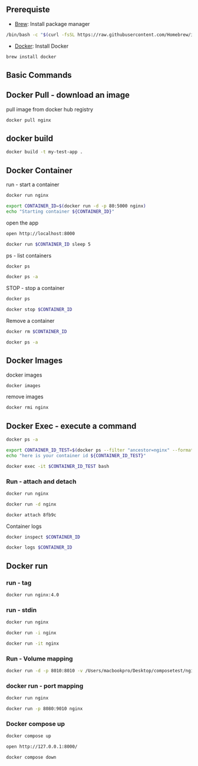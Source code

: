 ## Prerequiste

- [Brew](https://brew.sh/): Install package manager

```sh {"name":"install-brew"}
/bin/bash -c "$(curl -fsSL https://raw.githubusercontent.com/Homebrew/install/HEAD/install.sh)"
```

- [Docker](https://docs.docker.com/build/guide/): Install Docker

```sh {"name":"install-docker "}
brew install docker 
```

## Basic Commands

## Docker Pull - download an image

pull image from docker hub registry

```sh
docker pull nginx
```

## docker build

```sh {"cwd":"/Users/macbookpro/Desktop/blog-examples/docker-example"}
docker build -t my-test-app .
```

## Docker Container

run - start a container

```sh
docker run nginx
```

```sh {"background":"true"}
export CONTAINER_ID=$(docker run -d -p 80:5000 nginx)
echo "Starting container ${CONTAINER_ID}"
```

open the app

```sh
open http://localhost:8000
```

```sh
docker run $CONTAINER_ID sleep 5
```

ps - list containers

```sh
docker ps
```

```sh
docker ps -a
```

STOP - stop a container

```sh
docker ps
```

```sh
docker stop $CONTAINER_ID
```

Remove a container

```sh
docker rm $CONTAINER_ID
```

```sh
docker ps -a 
```

## Docker Images

docker images

```sh
docker images
```

remove images

```sh
docker rmi nginx 
```

## Docker Exec - execute a command

```sh
docker ps -a
```

```sh
export CONTAINER_ID_TEST=$(docker ps --filter "ancestor=nginx" --format "{{.ID}}")
echo "here is your container id ${CONTAINER_ID_TEST}"
```

```sh
docker exec -it $CONTAINER_ID_TEST bash
```

### Run - attach and detach

```sh
docker run nginx
```

```sh
docker run -d nginx
```

```sh
docker attach 8fb9c
```

Container logs

```sh
docker inspect $CONTAINER_ID
```

```sh
docker logs $CONTAINER_ID
```

## Docker run

### run - tag

```sh
docker run nginx:4.0
```

### run - stdin

```sh
docker run nginx
```

```sh
docker run -i nginx
```

```sh
docker run -it nginx
```

### Run - Volume mapping

```sh
docker run -d -p 8010:8010 -v /Users/macbookpro/Desktop/composetest/nginx.conf:/etc/nginx/nginx.conf:ro nginx

```

### docker run - port mapping

```sh
docker run nginx
```

```sh
docker run -p 8080:9010 nginx
```

### Docker compose up

```sh {"background":"true"}
docker compose up
```

```sh
open http://127.0.0.1:8000/
```

```sh {"background":"true"}
docker compose down
```
